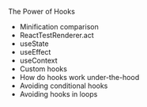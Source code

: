 The Power of Hooks

* Minification comparison
* ReactTestRenderer.act
* useState
* useEffect
* useContext
* Custom hooks
* How do hooks work under-the-hood
* Avoiding conditional hooks
* Avoiding hooks in loops
